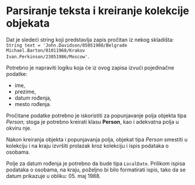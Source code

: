 <h1>Parsiranje teksta i kreiranje kolekcije objekata</h1>

Dat je sledeći string koji predstavlja zapis pročitan iz nekog skladišta:<br>
<code>String text = 'John.Davidson/05051988/Belgrade Michael.Barton/01011968/Krakov Ivan.Perkinson/23051986/Moscow'</code>.

Potrebno je napraviti logiku koja će iz ovog zapisa izvući pojedinačne podatke:
<ul>
      <li>ime,
      <li>prezime,
      <li>datum rođenja,
      <li>mesto rođenja.
</ul>

Pročitane podatke potrebno je iskoristiti za popunjavanje polja objekta tipa <em>Person</em>; stoga je potrebno kreirati klasu <strong>Person</strong>, kao i adekvatna polja u okviru nje.

Nakon kreiranja objekta i popunjavanja polja, objekat tipa <em>Person</em> smestiti u kolekciju i na kraju izvršiti prolazak kroz kolekciju i ispis podataka o osobama.

Polje za datum rođenja je potrebno da bude tipa <code>LocalDate</code>. Prilikom ispisa podataka o osobama, na kraju, poželjno bi bilo formatirati ispis, tako da se datum prikazuje u obliku: 05. maj 1988.
